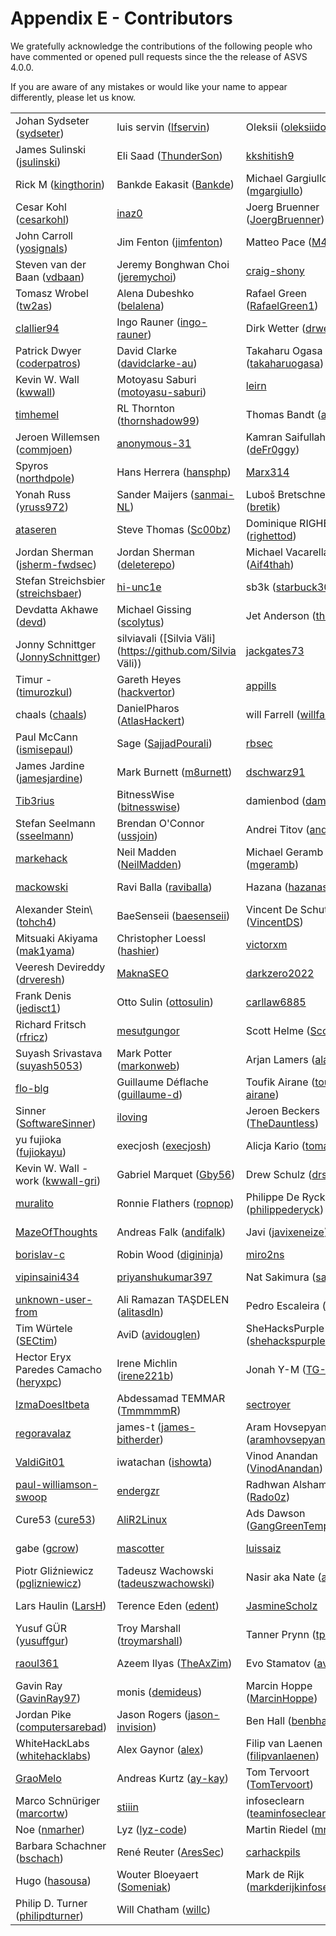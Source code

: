 # Appendix E - Contributors

We gratefully acknowledge the contributions of the following people who have commented or opened pull requests since the the release of ASVS 4.0.0.

If you are aware of any mistakes or would like your name to appear differently, please let us know.

| | | | |
|---|---|---|---|
| Johan Sydseter ([sydseter](https://github.com/sydseter)) | luis servin ([lfservin](https://github.com/lfservin)) | Oleksii ([oleksiidov](https://github.com/oleksiidov)) | IZUKA Masahiro ([maizuka](https://github.com/maizuka))  |
| James Sulinski ([jsulinski](https://github.com/jsulinski)) | Eli Saad ([ThunderSon](https://github.com/ThunderSon)) | [kkshitish9](https://github.com/kkshitish9) | Andrew van der Stock ([vanderaj](https://github.com/vanderaj))  |
| Rick M ([kingthorin](https://github.com/kingthorin)) | Bankde Eakasit ([Bankde](https://github.com/Bankde)) | Michael Gargiullo ([mgargiullo](https://github.com/mgargiullo)) | Raphael Dunant ([Racater](https://github.com/Racater))  |
| Cesar Kohl ([cesarkohl](https://github.com/cesarkohl)) | [inaz0](https://github.com/inaz0) | Joerg Bruenner ([JoergBruenner](https://github.com/JoergBruenner)) | David Deatherage ([securitydave](https://github.com/securitydave))  |
| John Carroll  ([yosignals](https://github.com/yosignals)) | Jim Fenton ([jimfenton](https://github.com/jimfenton)) | Matteo Pace ([M4tteoP](https://github.com/M4tteoP)) | Sebastien gioria ([SPoint42](https://github.com/SPoint42))  |
| Steven van der Baan ([vdbaan](https://github.com/vdbaan)) | Jeremy Bonghwan Choi ([jeremychoi](https://github.com/jeremychoi)) | [craig-shony](https://github.com/craig-shony) | Riccardo Sirigu ([ricsirigu](https://github.com/ricsirigu))  |
| Tomasz Wrobel ([tw2as](https://github.com/tw2as)) | Alena Dubeshko ([belalena](https://github.com/belalena)) | Rafael Green ([RafaelGreen1](https://github.com/RafaelGreen1)) | [mjang-cobalt](https://github.com/mjang-cobalt)  |
| [clallier94](https://github.com/clallier94) | Ingo Rauner ([ingo-rauner](https://github.com/ingo-rauner)) | Dirk Wetter ([drwetter](https://github.com/drwetter)) | Moshe Zioni ([moshe-apiiro](https://github.com/moshe-apiiro))  |
| Patrick Dwyer ([coderpatros](https://github.com/coderpatros)) | David Clarke ([davidclarke-au](https://github.com/davidclarke-au)) | Takaharu Ogasa ([takaharuogasa](https://github.com/takaharuogasa)) | Arkadii Yakovets ([arkid15r](https://github.com/arkid15r))  |
| Kevin W. Wall ([kwwall](https://github.com/kwwall)) | Motoyasu Saburi ([motoyasu-saburi](https://github.com/motoyasu-saburi)) | [leirn](https://github.com/leirn) | [wet-certitude](https://github.com/wet-certitude)  |
| [timhemel](https://github.com/timhemel) | RL Thornton ([thornshadow99](https://github.com/thornshadow99)) | Thomas Bandt ([aspnetde](https://github.com/aspnetde)) | Roel Storms ([roelstorms](https://github.com/roelstorms))  |
| Jeroen Willemsen ([commjoen](https://github.com/commjoen)) | [anonymous-31](https://github.com/anonymous-31) | Kamran Saifullah ([deFr0ggy](https://github.com/deFr0ggy)) | Steve Springett ([stevespringett](https://github.com/stevespringett))  |
| Spyros ([northdpole](https://github.com/northdpole)) | Hans Herrera ([hansphp](https://github.com/hansphp)) | [Marx314](https://github.com/Marx314) | [CarlosAllendes](https://github.com/CarlosAllendes)  |
| Yonah Russ ([yruss972](https://github.com/yruss972)) | Sander Maijers ([sanmai-NL](https://github.com/sanmai-NL)) | Luboš Bretschneider  ([bretik](https://github.com/bretik)) | Eva Sarafianou ([esarafianou](https://github.com/esarafianou))  |
| [ataseren](https://github.com/ataseren) | Steve Thomas ([Sc00bz](https://github.com/Sc00bz)) | Dominique RIGHETTO ([righettod](https://github.com/righettod)) | Steven van der Baan ([svdb-ncc](https://github.com/svdb-ncc))  |
| Jordan Sherman ([jsherm-fwdsec](https://github.com/jsherm-fwdsec)) | Jordan Sherman ([deleterepo](https://github.com/deleterepo)) | Michael Vacarella ([Aif4thah](https://github.com/Aif4thah)) | Tonimir Kisasondi ([tkisason](https://github.com/tkisason))  |
| Stefan Streichsbier ([streichsbaer](https://github.com/streichsbaer)) | [hi-unc1e](https://github.com/hi-unc1e) | sb3k ([starbuck3000](https://github.com/starbuck3000)) | [mario-platt](https://github.com/mario-platt)  |
| Devdatta Akhawe ([devd](https://github.com/devd)) | Michael Gissing ([scolytus](https://github.com/scolytus)) | Jet Anderson ([thatsjet](https://github.com/thatsjet)) | Dave Wichers ([davewichers](https://github.com/davewichers))  |
| Jonny Schnittger ([JonnySchnittger](https://github.com/JonnySchnittger)) | silviavali ([Silvia Väli](https://github.com/Silvia Väli)) | [jackgates73](https://github.com/jackgates73) | [1songb1rd](https://github.com/1songb1rd)  |
| Timur - ([timurozkul](https://github.com/timurozkul)) | Gareth Heyes ([hackvertor](https://github.com/hackvertor)) | [appills](https://github.com/appills) | [suvikaartinen](https://github.com/suvikaartinen)  |
| chaals ([chaals](https://github.com/chaals)) | DanielPharos ([AtlasHackert](https://github.com/AtlasHackert)) | will Farrell ([willfarrell](https://github.com/willfarrell)) | Alina Vasiljeva ([avasiljeva](https://github.com/avasiljeva))  |
| Paul McCann ([ismisepaul](https://github.com/ismisepaul)) | Sage ([SajjadPourali](https://github.com/SajjadPourali)) | [rbsec](https://github.com/rbsec) | Benedikt Bauer ([mastacheata](https://github.com/mastacheata))  |
| James Jardine ([jamesjardine](https://github.com/jamesjardine)) | Mark Burnett ([m8urnett](https://github.com/m8urnett)) | [dschwarz91](https://github.com/dschwarz91) | Cyber-AppSec ([Cyber-AppSec](https://github.com/Cyber-AppSec))  |
| [Tib3rius](https://github.com/Tib3rius) | BitnessWise ([bitnesswise](https://github.com/bitnesswise)) | damienbod ([damienbod](https://github.com/damienbod)) | Jared Meit ([jmeit-fwdsec](https://github.com/jmeit-fwdsec))  |
| Stefan Seelmann ([sseelmann](https://github.com/sseelmann)) | Brendan O'Connor ([ussjoin](https://github.com/ussjoin)) | Andrei Titov ([andrettv](https://github.com/andrettv)) | Hans-Petter Fjeld ([atluxity](https://github.com/atluxity))  |
| [markehack](https://github.com/markehack) | Neil Madden ([NeilMadden](https://github.com/NeilMadden)) | Michael Geramb ([mgeramb](https://github.com/mgeramb)) | oelnaggar ([ossie-git](https://github.com/ossie-git))  |
| [mackowski](https://github.com/mackowski) | Ravi Balla ([raviballa](https://github.com/raviballa)) | Hazana ([hazanasec](https://github.com/hazanasec)) | David Means ([dmeans82](https://github.com/dmeans82))  |
| Alexander Stein\ ([tohch4](https://github.com/tohch4)) | BaeSenseii ([baesenseii](https://github.com/baesenseii)) | Vincent De Schutter ([VincentDS](https://github.com/VincentDS)) | S Bani ([sbani](https://github.com/sbani))  |
| Mitsuaki Akiyama ([mak1yama](https://github.com/mak1yama)) | Christopher Loessl ([hashier](https://github.com/hashier)) | [victorxm](https://github.com/victorxm) | Michal Rada ([michalradacz](https://github.com/michalradacz))  |
| Veeresh Devireddy ([drveresh](https://github.com/drveresh)) | [MaknaSEO](https://github.com/MaknaSEO) | [darkzero2022](https://github.com/darkzero2022) | Liam ([LiamDobbelaere](https://github.com/LiamDobbelaere))  |
| Frank Denis ([jedisct1](https://github.com/jedisct1)) | Otto Sulin ([ottosulin](https://github.com/ottosulin)) | [carllaw6885](https://github.com/carllaw6885) | Anders Johan Holmefjord ([aholmis](https://github.com/aholmis))  |
| Richard Fritsch ([rfricz](https://github.com/rfricz)) | [mesutgungor](https://github.com/mesutgungor) | Scott Helme ([ScottHelme](https://github.com/ScottHelme)) | Carlo Reggiani ([carloreggiani](https://github.com/carloreggiani))  |
| Suyash Srivastava ([suyash5053](https://github.com/suyash5053)) | Mark Potter ([markonweb](https://github.com/markonweb)) | Arjan Lamers ([alamers](https://github.com/alamers)) | Gøran Breivik ([gobrtg](https://github.com/gobrtg))  |
| [flo-blg](https://github.com/flo-blg) | Guillaume Déflache ([guillaume-d](https://github.com/guillaume-d)) | Toufik Airane ([toufik-airane](https://github.com/toufik-airane)) | Keith Hoodlet ([securingdev](https://github.com/securingdev))  |
| Sinner ([SoftwareSinner](https://github.com/SoftwareSinner)) | [iloving](https://github.com/iloving) | Jeroen Beckers ([TheDauntless](https://github.com/TheDauntless)) | Joubin Jabbari ([joubin](https://github.com/joubin))  |
| yu fujioka ([fujiokayu](https://github.com/fujiokayu)) | execjosh ([execjosh](https://github.com/execjosh)) | Alicja Kario ([tomato42](https://github.com/tomato42)) | Sidney Ribeiro ([srjsoftware](https://github.com/srjsoftware))  |
| Kevin W. Wall - work ([kwwall-gri](https://github.com/kwwall-gri)) | Gabriel Marquet ([Gby56](https://github.com/Gby56)) | Drew Schulz ([drschulz](https://github.com/drschulz)) | [bedirhan](https://github.com/bedirhan)  |
| [muralito](https://github.com/muralito) | Ronnie Flathers ([ropnop](https://github.com/ropnop)) | Philippe De Ryck ([philippederyck](https://github.com/philippederyck)) | Malte ([mal33](https://github.com/mal33))  |
| [MazeOfThoughts](https://github.com/MazeOfThoughts) | Andreas Falk ([andifalk](https://github.com/andifalk)) | Javi ([javixeneize](https://github.com/javixeneize)) | Daniel Hahn ([averell23](https://github.com/averell23))  |
| [borislav-c](https://github.com/borislav-c) | Robin Wood ([digininja](https://github.com/digininja)) | [miro2ns](https://github.com/miro2ns) | Jan Dockx ([jandockx](https://github.com/jandockx))  |
| [vipinsaini434](https://github.com/vipinsaini434) | [priyanshukumar397](https://github.com/priyanshukumar397) | Nat Sakimura ([sakimura](https://github.com/sakimura)) | Benjamin Häublein ([BenjaminHae](https://github.com/BenjaminHae))  |
| [unknown-user-from](https://github.com/unknown-user-from) | Ali Ramazan TAŞDELEN ([alitasdln](https://github.com/alitasdln)) | Pedro Escaleira ([oEscal](https://github.com/oEscal)) | Josh ([josh-hemphill](https://github.com/josh-hemphill))  |
| Tim Würtele ([SECtim](https://github.com/SECtim)) | AviD ([avidouglen](https://github.com/avidouglen)) | SheHacksPurple ([shehackspurple](https://github.com/shehackspurple)) | [fcerullo-cycubix](https://github.com/fcerullo-cycubix)  |
| Hector Eryx Paredes Camacho ([heryxpc](https://github.com/heryxpc)) | Irene Michlin ([irene221b](https://github.com/irene221b)) | Jonah Y-M ([TG-Techie](https://github.com/TG-Techie)) | Jef Meijvis ([jefmeijvis](https://github.com/jefmeijvis))  |
| [IzmaDoesItbeta](https://github.com/IzmaDoesItbeta) | Abdessamad TEMMAR ([TmmmmmR](https://github.com/TmmmmmR)) | [sectroyer](https://github.com/sectroyer) | Soh Satoh ([sohsatoh](https://github.com/sohsatoh))  |
| [regoravalaz](https://github.com/regoravalaz) | james-t ([james-bitherder](https://github.com/james-bitherder)) | Aram Hovsepyan ([aramhovsepyan](https://github.com/aramhovsepyan)) | [JaimeGomezGarciaSan](https://github.com/JaimeGomezGarciaSan)  |
| [ValdiGit01](https://github.com/ValdiGit01) | iwatachan ([ishowta](https://github.com/ishowta)) | Vinod Anandan ([VinodAnandan](https://github.com/VinodAnandan)) | Kevin Kien ([KevinKien](https://github.com/KevinKien))  |
| [paul-williamson-swoop](https://github.com/paul-williamson-swoop) | [endergzr](https://github.com/endergzr) | Radhwan Alshamamri ([Rado0z](https://github.com/Rado0z)) | Grant Ongers ([rewtd](https://github.com/rewtd))  |
| Cure53 ([cure53](https://github.com/cure53)) | [AliR2Linux](https://github.com/AliR2Linux) | Ads Dawson ([GangGreenTemperTatum](https://github.com/GangGreenTemperTatum)) | William Reyor ([BillReyor](https://github.com/BillReyor))  |
| gabe ([gcrow](https://github.com/gcrow)) | [mascotter](https://github.com/mascotter) | [luissaiz](https://github.com/luissaiz) | Suren Manukyan ([vx-sec](https://github.com/vx-sec))  |
| Piotr Gliźniewicz  ([pglizniewicz](https://github.com/pglizniewicz)) | Tadeusz Wachowski ([tadeuszwachowski](https://github.com/tadeuszwachowski)) | Nasir aka Nate ([andesec](https://github.com/andesec)) | [settantasette](https://github.com/settantasette)  |
| Lars Haulin ([LarsH](https://github.com/LarsH)) | Terence Eden ([edent](https://github.com/edent)) | [JasmineScholz](https://github.com/JasmineScholz) | Arun Sivadasan ([teavanist](https://github.com/teavanist))  |
| Yusuf GÜR ([yusuffgur](https://github.com/yusuffgur)) | Troy Marshall ([troymarshall](https://github.com/troymarshall)) | Tanner Prynn ([tprynn](https://github.com/tprynn)) | Nick K. ([nickific](https://github.com/nickific))  |
| [raoul361](https://github.com/raoul361) | Azeem Ilyas ([TheAxZim](https://github.com/TheAxZim)) | Evo Stamatov ([avioli](https://github.com/avioli)) | Tim Potter ([timpotter87](https://github.com/timpotter87))  |
| Gavin Ray ([GavinRay97](https://github.com/GavinRay97)) | monis ([demideus](https://github.com/demideus)) | Marcin Hoppe ([MarcinHoppe](https://github.com/MarcinHoppe)) | Grambulf ([ramshazar](https://github.com/ramshazar))  |
| Jordan Pike ([computersarebad](https://github.com/computersarebad)) | Jason Rogers ([jason-invision](https://github.com/jason-invision)) | Ben Hall ([benbhall](https://github.com/benbhall)) | JamesPoppyCock ([jamesly123](https://github.com/jamesly123))  |
| WhiteHackLabs ([whitehacklabs](https://github.com/whitehacklabs)) | Alex Gaynor ([alex](https://github.com/alex)) | Filip van Laenen ([filipvanlaenen](https://github.com/filipvanlaenen)) | [jeurgen](https://github.com/jeurgen)  |
| [GraoMelo](https://github.com/GraoMelo) | Andreas Kurtz ([ay-kay](https://github.com/ay-kay)) | Tom Tervoort ([TomTervoort](https://github.com/TomTervoort)) | old man ([deveras](https://github.com/deveras))  |
| Marco Schnüriger ([marcortw](https://github.com/marcortw)) | [stiiin](https://github.com/stiiin) | infoseclearn ([teaminfoseclearn](https://github.com/teaminfoseclearn)) | [hljupkij](https://github.com/hljupkij)  |
| Noe ([nmarher](https://github.com/nmarher)) | Lyz ([lyz-code](https://github.com/lyz-code)) | Martin Riedel ([mrtnrdl](https://github.com/mrtnrdl)) | KIM Jaesuck ([tcaesvk](https://github.com/tcaesvk))  |
| Barbara Schachner ([bschach](https://github.com/bschach)) | René Reuter ([AresSec](https://github.com/AresSec)) | [carhackpils](https://github.com/carhackpils) | Tyler ([tyler2cr](https://github.com/tyler2cr))  |
| Hugo ([hasousa](https://github.com/hasousa)) | Wouter Bloeyaert ([Someniak](https://github.com/Someniak)) | Mark de Rijk ([markderijkinfosec](https://github.com/markderijkinfosec)) | Ramin ([picohub](https://github.com/picohub))  |
| Philip D. Turner ([philipdturner](https://github.com/philipdturner)) | Will Chatham ([willc](https://github.com/willc)) |